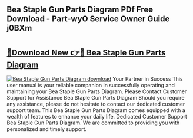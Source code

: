 ## Bea Staple Gun Parts Diagram PDf Free Download - Part-wyO Service Owner Guide j0BXm

# <h2><a href="http://dfpf6z6.blite.top/?on=Bea+Staple+Gun+Parts+Diagram">🔗Download New 👉🔴 Bea Staple Gun Parts Diagram</a></h2>

[![Bea Staple Gun Parts Diagram download](https://i.imgur.com/lujVjoI.png)](http://dfpf6z6.blite.top/?on=Bea+Staple+Gun+Parts+Diagram)
Your Partner in Success This user manual is your reliable companion in successfully operating and maintaining your Bea Staple Gun Parts Diagram. Please Contact Customer Support for Assistance Bea Staple Gun Parts Diagram Should you require any assistance, please do not hesitate to contact our dedicated customer support team. This Bea Staple Gun Parts Diagram comes equipped with a wealth of features to enhance your daily life. Dedicated Customer Support Bea Staple Gun Parts Diagram. We are committed to providing you with personalized and timely support.
